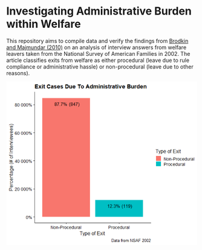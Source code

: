 # Investigating Administrative Burden within Welfare 

This repository aims to compile data and verify the findings from [Brodkin and Majmundar (2010)](https://academic.oup.com/jpart/article/20/4/827/1000431) on an analysis of interview answers from welfare leavers taken from the National Survey of American Families in 2002. The article classifies exits from welfare as either procedural (leave due to rule compliance or administrative hassle) or non-procedural (leave due to other reasons). 

![procedural](https://github.com/KVasq/tanf-administrative-burden/blob/main/admin_burden_tanf.png)
